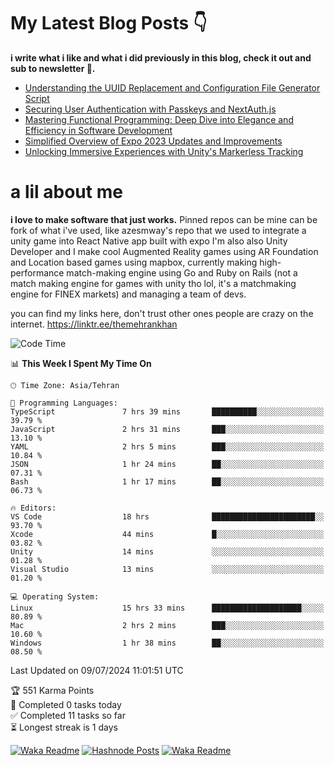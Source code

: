 # My Latest Blog Posts 👇
**i write what i like and what i did previously in this blog, check it out and sub to newsletter 🫡.**

<!-- HASHNODE_BLOG:START -->
- [Understanding the UUID Replacement and Configuration File Generator Script](https://themehrankhan.hashnode.dev/understanding-the-uuid-replacement-and-configuration-file-generator-script)
- [Securing User Authentication with Passkeys and NextAuth.js](https://themehrankhan.hashnode.dev/securing-user-authentication-with-passkeys-and-nextauthjs)
- [Mastering Functional Programming: Deep Dive into Elegance and Efficiency in Software Development](https://themehrankhan.hashnode.dev/mastering-functional-programming-deep-dive-into-elegance-and-efficiency-in-software-development)
- [Simplified Overview of Expo 2023 Updates and Improvements](https://themehrankhan.hashnode.dev/expo-2023-updates-and-features-summary)
- [Unlocking Immersive Experiences with Unity's Markerless Tracking](https://themehrankhan.hashnode.dev/unlocking-immersive-experiences-with-unitys-markerless-tracking)

<!-- HASHNODE_BLOG:END -->

# a lil about me
**i love to make  software that just works.**
Pinned repos can be mine can be fork of what i've used, like azesmway's repo that we used to integrate a unity game into React Native app built with expo I'm also also Unity Developer and I make cool Augmented Reality games using AR Foundation and Location based games using mapbox, currently making high-performance match-making engine using Go and Ruby on Rails (not a match making engine for games with unity tho lol, it's a matchmaking engine for FINEX markets) and managing a team of devs.

you can find my links here, don't trust other ones people are crazy on the internet.
https://linktr.ee/themehrankhan

<!--START_SECTION:waka-->
![Code Time](http://img.shields.io/badge/Code%20Time-494%20hrs%2031%20mins-blue)

📊 **This Week I Spent My Time On** 

```text
🕑︎ Time Zone: Asia/Tehran

💬 Programming Languages: 
TypeScript               7 hrs 39 mins       ██████████░░░░░░░░░░░░░░░   39.79 % 
JavaScript               2 hrs 31 mins       ███░░░░░░░░░░░░░░░░░░░░░░   13.10 % 
YAML                     2 hrs 5 mins        ███░░░░░░░░░░░░░░░░░░░░░░   10.84 % 
JSON                     1 hr 24 mins        ██░░░░░░░░░░░░░░░░░░░░░░░   07.31 % 
Bash                     1 hr 17 mins        ██░░░░░░░░░░░░░░░░░░░░░░░   06.73 % 

🔥 Editors: 
VS Code                  18 hrs              ███████████████████████░░   93.70 % 
Xcode                    44 mins             █░░░░░░░░░░░░░░░░░░░░░░░░   03.82 % 
Unity                    14 mins             ░░░░░░░░░░░░░░░░░░░░░░░░░   01.28 % 
Visual Studio            13 mins             ░░░░░░░░░░░░░░░░░░░░░░░░░   01.20 % 

💻 Operating System: 
Linux                    15 hrs 33 mins      ████████████████████░░░░░   80.89 % 
Mac                      2 hrs 2 mins        ███░░░░░░░░░░░░░░░░░░░░░░   10.60 % 
Windows                  1 hr 38 mins        ██░░░░░░░░░░░░░░░░░░░░░░░   08.50 % 
```


 Last Updated on 09/07/2024 11:01:51 UTC
<!--END_SECTION:waka-->

<!-- TODO-IST:START -->
🏆  551 Karma Points           
🌸  Completed 0 tasks today           
✅  Completed 11 tasks so far           
⏳  Longest streak is 1 days
<!-- TODO-IST:END -->

[![Waka Readme](https://github.com/TheMehranKhan/themehrankhan/actions/workflows/main.yml/badge.svg)](https://github.com/TheMehranKhan/themehrankhan/actions/workflows/main.yml)
[![Hashnode Posts](https://github.com/TheMehranKhan/themehrankhan/actions/workflows/hashnode.yml/badge.svg)](https://github.com/TheMehranKhan/themehrankhan/actions/workflows/hashnode.yml)
[![Waka Readme](https://github.com/TheMehranKhan/themehrankhan/actions/workflows/waka.yml/badge.svg)](https://github.com/TheMehranKhan/themehrankhan/actions/workflows/waka.yml)
